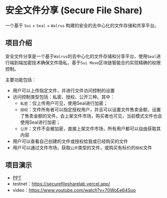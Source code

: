 # 安全文件分享 (Secure File Share)

一个基于 `Sui` + `Seal` + `Walrus` 构建的安全的去中心化的文件存储和共享平台。

## 项目介绍

安全文件分享是一个基于`Walrus`的去中心化的文件存储和分享平台，使用`Seal`进行端到端加密技术确保文件隐私，基于`Sui Move`区块链智能合约实现精确的权限控制。

主要功能包括：
- 用户可以上传指定文件，并进行文件访问控制的设置
- 访问控制类型包括：私密、授权、公开三种。其中：
  - `私密`：仅上传用户可见，使用Seal进行加密；
  - `授权`：文件所有者可以指定授权用户，并且可以设置文件售卖金额，设置了售卖金额的文件，会上架文件市场，购买者也可见，当前模式文件也会使用Seal进行加密；
  - `公开`：文件不会被加密，直接上架文件市场，所有用户都可以自由获取其内容
- 用户可以查看自己创建的文件或授权给我或已经购买的文件
- 用户可以通过文件市场，获取`公开`类型的文件，或购买有标价的`授权`文件

## 项目演示

- [PPT](./PPT/SecureFileShare-PPT.pdf)
- testnet：https://securefilesharelab.vercel.app/
- video：https://www.youtube.com/watch?v=70WoEe64Suo